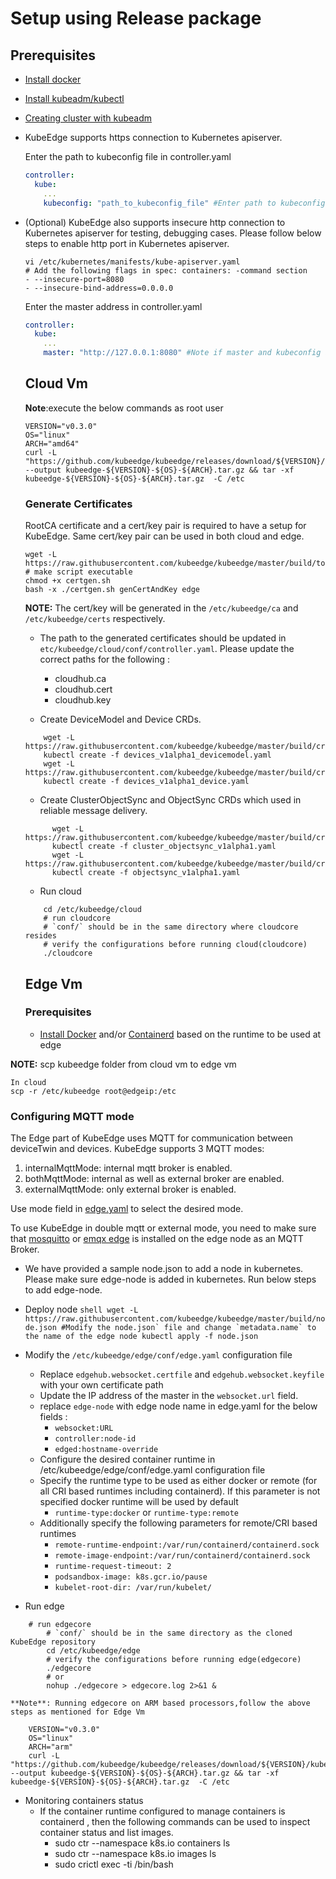 # Setup using Release package

## Prerequisites

+ [Install docker](https://docs.docker.com/install/)

+ [Install kubeadm/kubectl](https://kubernetes.io/docs/setup/independent/install-kubeadm/)

+ [Creating cluster with kubeadm](<https://kubernetes.io/docs/setup/independent/create-cluster-kubeadm/>)

+ KubeEdge supports https connection to Kubernetes apiserver.

  Enter the path to kubeconfig file in controller.yaml
  ```yaml
  controller:
    kube:
      ...
      kubeconfig: "path_to_kubeconfig_file" #Enter path to kubeconfig file to enable https connection to k8s apiserver
  ```

+ (Optional) KubeEdge also supports insecure http connection to Kubernetes apiserver for testing, debugging cases.
  Please follow below steps to enable http port in Kubernetes apiserver.

    ```shell
    vi /etc/kubernetes/manifests/kube-apiserver.yaml
    # Add the following flags in spec: containers: -command section
    - --insecure-port=8080
    - --insecure-bind-address=0.0.0.0
    ```
  Enter the master address in controller.yaml
    ```yaml
    controller:
      kube:
        ...
        master: "http://127.0.0.1:8080" #Note if master and kubeconfig are both set, master will override any value in kubeconfig.
    ```

  ## Cloud Vm

  **Note**:execute the below commands as root user
  ```shell
  VERSION="v0.3.0"
  OS="linux"
  ARCH="amd64"
  curl -L "https://github.com/kubeedge/kubeedge/releases/download/${VERSION}/kubeedge-${VERSION}-${OS}-${ARCH}.tar.gz" --output kubeedge-${VERSION}-${OS}-${ARCH}.tar.gz && tar -xf kubeedge-${VERSION}-${OS}-${ARCH}.tar.gz  -C /etc

  ```

  ### Generate Certificates

  RootCA certificate and a cert/key pair is required to have a setup for KubeEdge. Same cert/key pair can be used in both cloud and edge.

  ```shell
  wget -L https://raw.githubusercontent.com/kubeedge/kubeedge/master/build/tools/certgen.sh
  # make script executable
  chmod +x certgen.sh
  bash -x ./certgen.sh genCertAndKey edge
  ```
  **NOTE:** The cert/key will be generated in the `/etc/kubeedge/ca` and `/etc/kubeedge/certs` respectively.

  + The path to the generated certificates should be updated in `etc/kubeedge/cloud/conf/controller.yaml`. Please update the correct paths for the following :
      + cloudhub.ca
      + cloudhub.cert
      + cloudhub.key

  + Create DeviceModel and Device CRDs.

  ```shell
      wget -L https://raw.githubusercontent.com/kubeedge/kubeedge/master/build/crds/devices/devices_v1alpha1_devicemodel.yaml
      kubectl create -f devices_v1alpha1_devicemodel.yaml
      wget -L https://raw.githubusercontent.com/kubeedge/kubeedge/master/build/crds/devices/devices_v1alpha1_device.yaml
      kubectl create -f devices_v1alpha1_device.yaml
     ```

  + Create ClusterObjectSync and ObjectSync CRDs which used in reliable message delivery.
  ```shell
        wget -L https://raw.githubusercontent.com/kubeedge/kubeedge/master/build/crds/reliablesyncs/cluster_objectsync_v1alpha1.yaml
        kubectl create -f cluster_objectsync_v1alpha1.yaml
        wget -L https://raw.githubusercontent.com/kubeedge/kubeedge/master/build/crds/reliablesyncs/objectsync_v1alpha1.yaml
        kubectl create -f objectsync_v1alpha1.yaml
     ```

  + Run cloud

  ```shell
      cd /etc/kubeedge/cloud
      # run cloudcore
      # `conf/` should be in the same directory where cloudcore resides
      # verify the configurations before running cloud(cloudcore)
      ./cloudcore
  ```
  ## Edge Vm
  ### Prerequisites
  + [Install Docker](https://docs.docker.com/install/) and/or [Containerd](https://kubernetes.io/docs/setup/cri/#containerd)
   based on the runtime to be used at edge

**NOTE:** scp kubeedge folder from cloud vm to edge vm

   ```shell
   In cloud
   scp -r /etc/kubeedge root@edgeip:/etc
   ```
   ### Configuring MQTT mode

   The Edge part of KubeEdge uses MQTT for communication between deviceTwin and devices. KubeEdge supports 3 MQTT modes:
   1) internalMqttMode: internal mqtt broker is enabled.
   2) bothMqttMode: internal as well as external broker are enabled.
   3) externalMqttMode: only external broker is enabled.

   Use mode field in [edge.yaml](https://github.com/kubeedge/kubeedge/blob/master/edge/conf/edge.yaml#L4) to select the desired mode.

   To use KubeEdge in double mqtt or external mode, you need to make sure that [mosquitto](https://mosquitto.org/) or [emqx edge](https://www.emqx.io/downloads/edge) is installed on the edge node as an MQTT Broker.

   + We have provided a sample node.json to add a node in kubernetes. Please make sure edge-node is added in kubernetes. Run below steps to add edge-node.

   + Deploy node
    ```shell
         wget -L https://raw.githubusercontent.com/kubeedge/kubeedge/master/build/node.json
         #Modify the node.json` file and change `metadata.name` to the name of the edge node
         kubectl apply -f node.json
    ```
   + Modify the `/etc/kubeedge/edge/conf/edge.yaml` configuration file
       + Replace `edgehub.websocket.certfile` and `edgehub.websocket.keyfile` with your own certificate path
       + Update the IP address of the master in the `websocket.url` field.
       + replace `edge-node` with edge node name in edge.yaml for the below fields :
           + `websocket:URL`
           + `controller:node-id`
           + `edged:hostname-override`
       + Configure the desired container runtime in /etc/kubeedge/edge/conf/edge.yaml configuration file
       + Specify the runtime type to be used as either docker or remote (for all CRI based runtimes including containerd).
            If this parameter is not specified docker runtime will be used by default
            + `runtime-type:docker` or `runtime-type:remote`
       + Additionally specify the following parameters for remote/CRI based runtimes
            + `remote-runtime-endpoint:/var/run/containerd/containerd.sock`
            + `remote-image-endpoint:/var/run/containerd/containerd.sock`
            + `runtime-request-timeout: 2`
            + `podsandbox-image: k8s.gcr.io/pause`
            + `kubelet-root-dir: /var/run/kubelet/`
   + Run edge
   ```shell
       # run edgecore
           # `conf/` should be in the same directory as the cloned KubeEdge repository
           cd /etc/kubeedge/edge
           # verify the configurations before running edge(edgecore)
           ./edgecore
           # or
           nohup ./edgecore > edgecore.log 2>&1 &

   ```
    **Note**: Running edgecore on ARM based processors,follow the above steps as mentioned for Edge Vm
   ```shell
       VERSION="v0.3.0"
       OS="linux"
       ARCH="arm"
       curl -L "https://github.com/kubeedge/kubeedge/releases/download/${VERSION}/kubeedge-${VERSION}-${OS}-${ARCH}.tar.gz" --output kubeedge-${VERSION}-${OS}-${ARCH}.tar.gz && tar -xf kubeedge-${VERSION}-${OS}-${ARCH}.tar.gz  -C /etc
   ```
   + Monitoring containers status
        + If the container runtime configured to manage containers is containerd , then the following commands can be used to inspect container status and list images.
          + sudo ctr --namespace k8s.io containers ls
          + sudo ctr --namespace k8s.io images ls
          + sudo crictl exec -ti <containerid> /bin/bash
